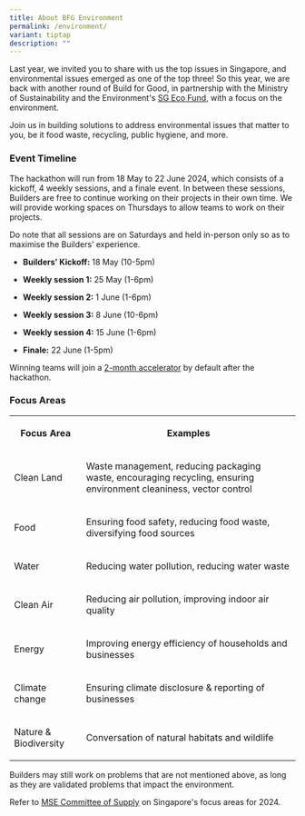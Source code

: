 ```yaml
---
title: About BFG Environment
permalink: /environment/
variant: tiptap
description: ""
---
```

<p>Last year, we invited you to share with us the top issues in Singapore,
and environmental issues emerged as one of the top three! So this year,
we are back with another round of Build for Good, in partnership with the
Ministry of Sustainability and the Environment's <a href="https://www.mse.gov.sg/sgecofund/" rel="noopener noreferrer nofollow" target="_blank">SG Eco Fund</a>, with a focus
on the environment.</p>
<p>Join us in building solutions to address environmental issues that matter
to you, be it food waste, recycling, public hygiene, and more.</p>
<h3><strong>Event Timeline</strong></h3>
<p>The hackathon will run from 18 May to 22 June 2024, which consists of
a kickoff, 4 weekly sessions, and a finale event. In between these sessions,
Builders are free to continue working on their projects in their own time.
We will provide working spaces on Thursdays to allow teams to work on their
projects.</p>
<p>Do note that all sessions are on Saturdays and held in-person only so
as to maximise the Builders’ experience.</p>
<ul data-tight="true" class="tight">
<li>
<p><strong>Builders’ Kickoff:</strong> 18 May (10-5pm)</p>
</li>
<li>
<p><strong>Weekly session 1:</strong> 25 May (1-6pm)</p>
</li>
<li>
<p><strong>Weekly session 2:</strong> 1 June (1-6pm)</p>
</li>
<li>
<p><strong>Weekly session 3:</strong> 8 June (10-6pm)</p>
</li>
<li>
<p><strong>Weekly session 4:</strong> 15 June (1-6pm)</p>
</li>
<li>
<p><strong>Finale:</strong> 22 June (1-5pm)</p>
</li>
</ul>
<p>Winning teams will join a <a href="accelerator-funding/" rel="noopener noreferrer nofollow" target="_blank">2-month accelerator</a> by default after the
hackathon.</p>
<h3><strong>Focus Areas</strong></h3>
<table>
<tbody>
<tr>
<th rowspan="1" colspan="1">
<p>Focus Area</p>
</th>
<th rowspan="1" colspan="1">
<p>Examples</p>
</th>
</tr>
<tr>
<td rowspan="1" colspan="1">
<p>Clean Land</p>
</td>
<td rowspan="1" colspan="1">
<p>Waste management, reducing packaging waste, encouraging recycling, ensuring
environment cleaniness, vector control</p>
</td>
</tr>
<tr>
<td rowspan="1" colspan="1">
<p>Food</p>
</td>
<td rowspan="1" colspan="1">
<p>Ensuring food safety, reducing food waste, diversifying food sources</p>
</td>
</tr>
<tr>
<td rowspan="1" colspan="1">
<p>Water</p>
</td>
<td rowspan="1" colspan="1">
<p>Reducing water pollution, reducing water waste</p>
</td>
</tr>
<tr>
<td rowspan="1" colspan="1">
<p>Clean Air</p>
</td>
<td rowspan="1" colspan="1">
<p>Reducing air pollution, improving indoor air quality</p>
</td>
</tr>
<tr>
<td rowspan="1" colspan="1">
<p>Energy</p>
</td>
<td rowspan="1" colspan="1">
<p>Improving energy efficiency of households and businesses</p>
</td>
</tr>
<tr>
<td rowspan="1" colspan="1">
<p>Climate change</p>
</td>
<td rowspan="1" colspan="1">
<p>Ensuring climate disclosure &amp; reporting of businesses</p>
</td>
</tr>
<tr>
<td rowspan="1" colspan="1">
<p>Nature &amp; Biodiversity</p>
</td>
<td rowspan="1" colspan="1">
<p>Conversation of natural habitats and wildlife</p>
</td>
</tr>
</tbody>
</table>
<p>Builders may still work on problems that are not mentioned above, as long
as they are validated problems that impact the environment.</p>
<p>Refer to <a href="https://www.mse.gov.sg/cos" rel="noopener noreferrer nofollow" target="_blank">MSE Committee of Supply</a> on
Singapore's focus areas for 2024.</p>
